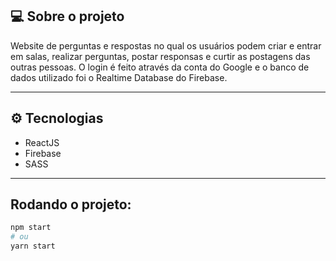 
## 💻 Sobre o projeto

Website de perguntas e respostas no qual os usuários podem criar e entrar em salas, realizar perguntas, postar responsas e curtir as postagens das outras pessoas. O login é feito através da conta do Google e o banco de dados utilizado foi o Realtime Database do Firebase.

---

## ⚙️ Tecnologias

- ReactJS
- Firebase
- SASS

---
## Rodando o projeto:

```bash
npm start
# ou
yarn start
```